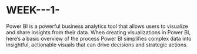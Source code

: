 # WEEK---1-
Power BI is a powerful business analytics tool that allows users to visualize and share insights from their data. When creating visualizations in Power BI, here’s a basic overview of the process   Power BI simplifies complex data into insightful, actionable visuals that can drive decisions and strategic actions.
